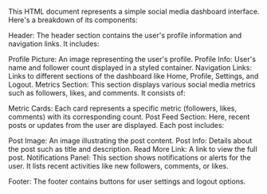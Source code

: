 This HTML document represents a simple social media dashboard interface. Here's a breakdown of its components:

Header: The header section contains the user's profile information and navigation links. It includes:

Profile Picture: An image representing the user's profile.
Profile Info: User's name and follower count displayed in a styled container.
Navigation Links: Links to different sections of the dashboard like Home, Profile, Settings, and Logout.
Metrics Section: This section displays various social media metrics such as followers, likes, and comments. It consists of:

Metric Cards: Each card represents a specific metric (followers, likes, comments) with its corresponding count.
Post Feed Section: Here, recent posts or updates from the user are displayed. Each post includes:

Post Image: An image illustrating the post content.
Post Info: Details about the post such as title and description.
Read More Link: A link to view the full post.
Notifications Panel: This section shows notifications or alerts for the user. It lists recent activities like new followers, comments, or likes.

Footer: The footer contains buttons for user settings and logout options.
